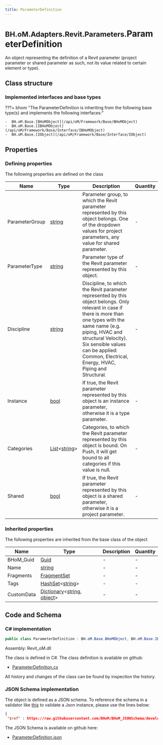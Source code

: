 ```yaml
---
title: ParameterDefinition
---
```


# <small>BH.oM.Adapters.Revit.Parameters.</small>**ParameterDefinition**

An object representing the definition of a Revit parameter (project parameter or shared parameter as such, not its value related to certain element or type).

## Class structure

### Implemented interfaces and base types

???+ bhom "The ParameterDefinition is inheriting from the following base type(s) and implements the following interfaces:"

    -  BH.oM.Base.[BHoMObject](/api/oM/Framework/Base/BHoMObject)
    -  BH.oM.Base.[IBHoMObject](/api/oM/Framework/Base/Interface/IBHoMObject)
    -  BH.oM.Base.[IObject](/api/oM/Framework/Base/Interface/IObject)


## Properties



### Defining properties

The following properties are defined on the class

| Name             | Type             | Description      | Quantity         |
|------------------|------------------|------------------|------------------|
| ParameterGroup | [string](https://learn.microsoft.com/en-us/dotnet/api/System.String?view=netstandard-2.0) | Parameter group, to which the Revit parameter represented by this object belongs. One of the dropdown values for project parameters, any value for shared parameter. | - |
| ParameterType | [string](https://learn.microsoft.com/en-us/dotnet/api/System.String?view=netstandard-2.0) | Parameter type of the Revit parameter represented by this object. | - |
| Discipline | [string](https://learn.microsoft.com/en-us/dotnet/api/System.String?view=netstandard-2.0) | Discipline, to which the Revit parameter represented by this object belongs. Only relevant in case if there is more than one types with the same name (e.g. piping, HVAC and structural Velocity).<br>Six sensible values can be applied: Common, Electrical, Energy, HVAC, Piping and Structural. | - |
| Instance | [bool](https://learn.microsoft.com/en-us/dotnet/api/System.Boolean?view=netstandard-2.0) | If true, the Revit parameter represented by this object is an instance parameter, otherwise it is a type parameter. | - |
| Categories | [List](https://learn.microsoft.com/en-us/dotnet/api/System.Collections.Generic.List-1?view=netstandard-2.0)&lt;[string](https://learn.microsoft.com/en-us/dotnet/api/System.String?view=netstandard-2.0)&gt; | Categories, to which the Revit parameter represented by this object is bound. On Push, it will get bound to all categories if this value is null. | - |
| Shared | [bool](https://learn.microsoft.com/en-us/dotnet/api/System.Boolean?view=netstandard-2.0) | If true, the Revit parameter represented by this object is a shared parameter, otherwise it is a project parameter. | - |


### Inherited properties
The following properties are inherited from the base class of the object

| Name             | Type             | Description      | Quantity         |
|------------------|------------------|------------------|------------------|
| BHoM_Guid | [Guid](https://learn.microsoft.com/en-us/dotnet/api/System.Guid?view=netstandard-2.0) | - | - |
| Name | [string](https://learn.microsoft.com/en-us/dotnet/api/System.String?view=netstandard-2.0) | - | - |
| Fragments | [FragmentSet](/api/oM/Framework/Base/FragmentSet) | - | - |
| Tags | [HashSet](https://learn.microsoft.com/en-us/dotnet/api/System.Collections.Generic.HashSet-1?view=netstandard-2.0)&lt;[string](https://learn.microsoft.com/en-us/dotnet/api/System.String?view=netstandard-2.0)&gt; | - | - |
| CustomData | [Dictionary](https://learn.microsoft.com/en-us/dotnet/api/System.Collections.Generic.Dictionary-2?view=netstandard-2.0)&lt;[string](https://learn.microsoft.com/en-us/dotnet/api/System.String?view=netstandard-2.0), [object](https://learn.microsoft.com/en-us/dotnet/api/System.Object?view=netstandard-2.0)&gt; | - | - |


## Code and Schema

### C# implementation

``` C# title="C#"
public class ParameterDefinition : BH.oM.Base.BHoMObject, BH.oM.Base.IBHoMObject, BH.oM.Base.IObject
```

Assembly: Revit_oM.dll

The class is defined in C#. The class definition is available on github:

- [ParameterDefinition.cs](https://github.com/BHoM/Revit_Toolkit/blob/develop/Revit_oM/Parameters\ParameterDefinition.cs)

All history and changes of the class can be found by inspection the history.
### JSON Schema implementation

The object is defined as a JSON schema. To reference the schema in a validator like [this](https://www.jsonschemavalidator.net/) to validate a Json instance, please use the lines below:

``` json title="JSON Schema"
{
 "$ref" : https://raw.githubusercontent.com/BHoM/BHoM_JSONSchema/develop/Revit_oM/Parameters/ParameterDefinition.json}
```

The JSON Schema is available on github here:

- [ParameterDefinition.json](https://github.com/BHoM/BHoM_JSONSchema/blob/develop/Revit_oM/Parameters/ParameterDefinition.json)
